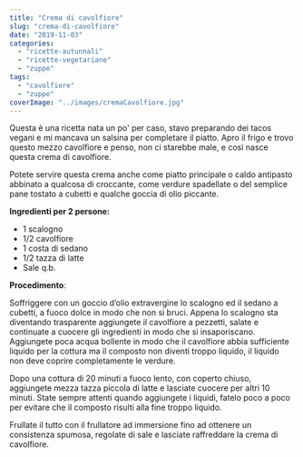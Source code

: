 ```yaml
---
title: "Crema di cavolfiore"
slug: "crema-di-cavolfiore"
date: "2019-11-03"
categories: 
  - "ricette-autunnali"
  - "ricette-vegetariane"
  - "zuppe"
tags: 
  - "cavolfiore"
  - "zuppe"
coverImage: "../images/cremaCavolfiore.jpg"
---
```

Questa è una ricetta nata un po' per caso, stavo preparando dei tacos vegani e mi mancava un salsina per completare il piatto. Apro il frigo e trovo questo mezzo cavolfiore e penso, non ci starebbe male, e così nasce questa crema di cavolfiore.

Potete servire questa crema anche come piatto principale o caldo antipasto abbinato a qualcosa di croccante, come verdure spadellate o del semplice pane tostato a cubetti e qualche goccia di olio piccante.

**Ingredienti per 2 persone:**

- 1 scalogno
- 1/2 cavolfiore
- 1 costa di sedano
- 1/2 tazza di latte
- Sale q.b.

**Procedimento**:

Soffriggere con un goccio d’olio extravergine lo scalogno ed il sedano a cubetti, a fuoco dolce in modo che non si bruci. Appena lo scalogno sta diventando trasparente aggiungete il cavolfiore a pezzetti, salate e continuate a cuocere gli ingredienti in modo che si insaporiscano. Aggiungete poca acqua bollente in modo che il cavolfiore abbia sufficiente liquido per la cottura ma il composto non diventi troppo liquido, il liquido non deve coprire completamente le verdure.

Dopo una cottura di 20 minuti a fuoco lento, con coperto chiuso, aggiungete mezza tazza piccola di latte e lasciate cuocere per altri 10 minuti. State sempre attenti quando aggiungete i liquidi, fatelo poco a poco per evitare che il composto risulti alla fine troppo liquido.

Frullate il tutto con il frullatore ad immersione fino ad ottenere un consistenza spumosa, regolate di sale e lasciate raffreddare la crema di cavolfiore.

